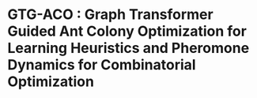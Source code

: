 # GTG-ACO : Graph Transformer Guided Ant Colony Optimization for Learning Heuristics and Pheromone Dynamics for Combinatorial Optimization

